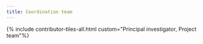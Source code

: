 ```yaml
---
title: Coordination team
---
```


{% include contributor-tiles-all.html custom="Principal investigator, Project team"%}
